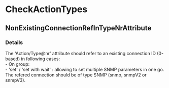 ﻿---  
uid: Validator_6_7_9  
---

# CheckActionTypes

## NonExistingConnectionRefInTypeNrAttribute

### Details

The 'Action\/Type@nr' attribute should refer to an existing connection ID (0\-based) in following cases:  
\- On group:  
    \- 'set' \/ 'set with wait' : allowing to set multiple SNMP parameters in one go. The refered connection should be of type SNMP (snmp, snmpV2 or snmpV3).

